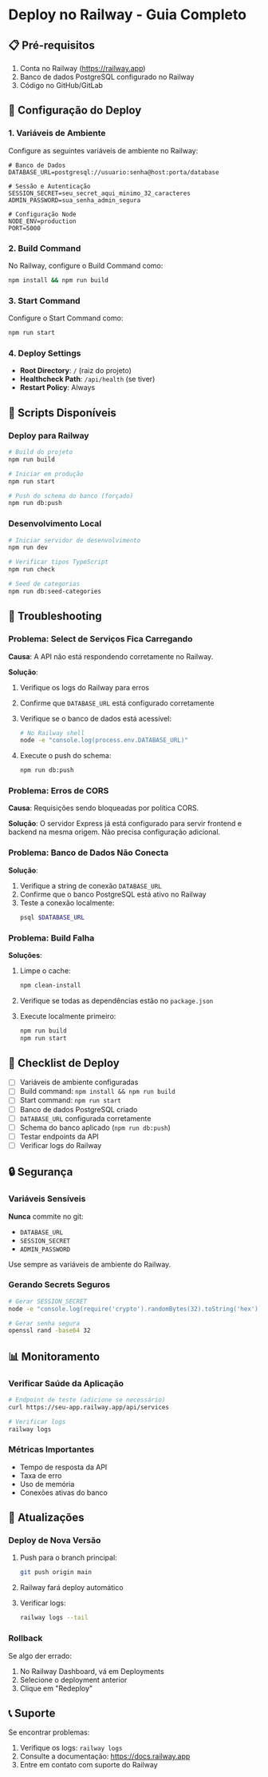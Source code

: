 # Deploy no Railway - Guia Completo

## 📋 Pré-requisitos

1. Conta no Railway (https://railway.app)
2. Banco de dados PostgreSQL configurado no Railway
3. Código no GitHub/GitLab

## 🚀 Configuração do Deploy

### 1. Variáveis de Ambiente

Configure as seguintes variáveis de ambiente no Railway:

```env
# Banco de Dados
DATABASE_URL=postgresql://usuario:senha@host:porta/database

# Sessão e Autenticação
SESSION_SECRET=seu_secret_aqui_minimo_32_caracteres
ADMIN_PASSWORD=sua_senha_admin_segura

# Configuração Node
NODE_ENV=production
PORT=5000
```

### 2. Build Command

No Railway, configure o Build Command como:

```bash
npm install && npm run build
```

### 3. Start Command

Configure o Start Command como:

```bash
npm run start
```

### 4. Deploy Settings

- **Root Directory**: `/` (raiz do projeto)
- **Healthcheck Path**: `/api/health` (se tiver)
- **Restart Policy**: Always

## 🔧 Scripts Disponíveis

### Deploy para Railway
```bash
# Build do projeto
npm run build

# Iniciar em produção
npm run start

# Push do schema do banco (forçado)
npm run db:push
```

### Desenvolvimento Local
```bash
# Iniciar servidor de desenvolvimento
npm run dev

# Verificar tipos TypeScript
npm run check

# Seed de categorias
npm run db:seed-categories
```

## 🐛 Troubleshooting

### Problema: Select de Serviços Fica Carregando

**Causa**: A API não está respondendo corretamente no Railway.

**Solução**:

1. Verifique os logs do Railway para erros
2. Confirme que `DATABASE_URL` está configurado corretamente
3. Verifique se o banco de dados está acessível:
   ```bash
   # No Railway shell
   node -e "console.log(process.env.DATABASE_URL)"
   ```

4. Execute o push do schema:
   ```bash
   npm run db:push
   ```

### Problema: Erros de CORS

**Causa**: Requisições sendo bloqueadas por política CORS.

**Solução**: O servidor Express já está configurado para servir frontend e backend na mesma origem. Não precisa configuração adicional.

### Problema: Banco de Dados Não Conecta

**Solução**:

1. Verifique a string de conexão `DATABASE_URL`
2. Confirme que o banco PostgreSQL está ativo no Railway
3. Teste a conexão localmente:
   ```bash
   psql $DATABASE_URL
   ```

### Problema: Build Falha

**Soluções**:

1. Limpe o cache:
   ```bash
   npm clean-install
   ```

2. Verifique se todas as dependências estão no `package.json`

3. Execute localmente primeiro:
   ```bash
   npm run build
   npm run start
   ```

## 📝 Checklist de Deploy

- [ ] Variáveis de ambiente configuradas
- [ ] Build command: `npm install && npm run build`
- [ ] Start command: `npm run start`
- [ ] Banco de dados PostgreSQL criado
- [ ] `DATABASE_URL` configurada corretamente
- [ ] Schema do banco aplicado (`npm run db:push`)
- [ ] Testar endpoints da API
- [ ] Verificar logs do Railway

## 🔒 Segurança

### Variáveis Sensíveis

**Nunca** commite no git:
- `DATABASE_URL`
- `SESSION_SECRET`
- `ADMIN_PASSWORD`

Use sempre as variáveis de ambiente do Railway.

### Gerando Secrets Seguros

```bash
# Gerar SESSION_SECRET
node -e "console.log(require('crypto').randomBytes(32).toString('hex'))"

# Gerar senha segura
openssl rand -base64 32
```

## 📊 Monitoramento

### Verificar Saúde da Aplicação

```bash
# Endpoint de teste (adicione se necessário)
curl https://seu-app.railway.app/api/services

# Verificar logs
railway logs
```

### Métricas Importantes

- Tempo de resposta da API
- Taxa de erro
- Uso de memória
- Conexões ativas do banco

## 🔄 Atualizações

### Deploy de Nova Versão

1. Push para o branch principal:
   ```bash
   git push origin main
   ```

2. Railway fará deploy automático

3. Verificar logs:
   ```bash
   railway logs --tail
   ```

### Rollback

Se algo der errado:

1. No Railway Dashboard, vá em Deployments
2. Selecione o deployment anterior
3. Clique em "Redeploy"

## 📞 Suporte

Se encontrar problemas:

1. Verifique os logs: `railway logs`
2. Consulte a documentação: https://docs.railway.app
3. Entre em contato com suporte do Railway
